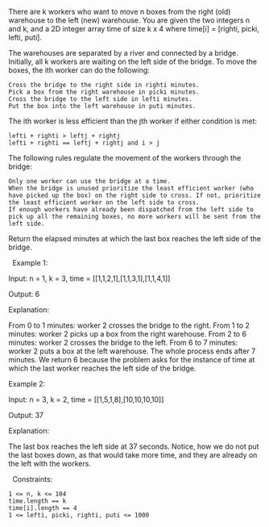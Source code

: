 There are k workers who want to move n boxes from the right (old) warehouse to the left (new) warehouse. You are given the two integers n and k, and a 2D integer array time of size k x 4 where time[i] = [righti, picki, lefti, puti].

The warehouses are separated by a river and connected by a bridge. Initially, all k workers are waiting on the left side of the bridge. To move the boxes, the ith worker can do the following:


	Cross the bridge to the right side in righti minutes.
	Pick a box from the right warehouse in picki minutes.
	Cross the bridge to the left side in lefti minutes.
	Put the box into the left warehouse in puti minutes.


The ith worker is less efficient than the jth worker if either condition is met:


	lefti + righti > leftj + rightj
	lefti + righti == leftj + rightj and i > j


The following rules regulate the movement of the workers through the bridge:


	Only one worker can use the bridge at a time.
	When the bridge is unused prioritize the least efficient worker (who have picked up the box) on the right side to cross. If not, prioritize the least efficient worker on the left side to cross.
	If enough workers have already been dispatched from the left side to pick up all the remaining boxes, no more workers will be sent from the left side.


Return the elapsed minutes at which the last box reaches the left side of the bridge.

 
Example 1:


Input: n = 1, k = 3, time = [[1,1,2,1],[1,1,3,1],[1,1,4,1]]

Output: 6

Explanation:

From 0 to 1 minutes: worker 2 crosses the bridge to the right.
From 1 to 2 minutes: worker 2 picks up a box from the right warehouse.
From 2 to 6 minutes: worker 2 crosses the bridge to the left.
From 6 to 7 minutes: worker 2 puts a box at the left warehouse.
The whole process ends after 7 minutes. We return 6 because the problem asks for the instance of time at which the last worker reaches the left side of the bridge.



Example 2:


Input: n = 3, k = 2, time = [[1,5,1,8],[10,10,10,10]]

Output: 37

Explanation:




The last box reaches the left side at 37 seconds. Notice, how we do not put the last boxes down, as that would take more time, and they are already on the left with the workers.


 
Constraints:


	1 <= n, k <= 104
	time.length == k
	time[i].length == 4
	1 <= lefti, picki, righti, puti <= 1000

